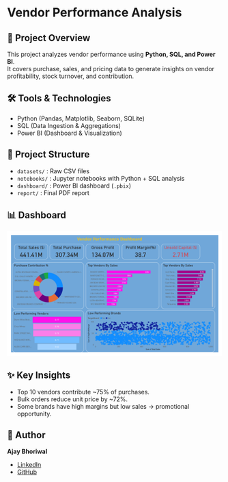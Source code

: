 # Vendor Performance Analysis

## 📌 Project Overview
This project analyzes vendor performance using **Python, SQL, and Power BI**.  
It covers purchase, sales, and pricing data to generate insights on vendor profitability, stock turnover, and contribution.

## 🛠 Tools & Technologies
- Python (Pandas, Matplotlib, Seaborn, SQLite)
- SQL (Data Ingestion & Aggregations)
- Power BI (Dashboard & Visualization)

## 📂 Project Structure
- `datasets/` : Raw CSV files
- `notebooks/` : Jupyter notebooks with Python + SQL analysis
- `dashboard/` : Power BI dashboard (`.pbix`)
- `report/` : Final PDF report

## 📊 Dashboard
<img src="https://github.com/AjayPrajapath/Vendor-Performance-Analysis/blob/main/Dashboard/Vendor%20Performance%20Analysis.pdf" alt="Dashboard Screenshot" width="600"/>

## ✨ Key Insights
- Top 10 vendors contribute ~75% of purchases.
- Bulk orders reduce unit price by ~72%.
- Some brands have high margins but low sales → promotional opportunity.

## 👤 Author
**Ajay Bhoriwal**  
- [LinkedIn](https://www.linkedin.com/in/your-profile)  
- [GitHub](https://github.com/yourusername)
